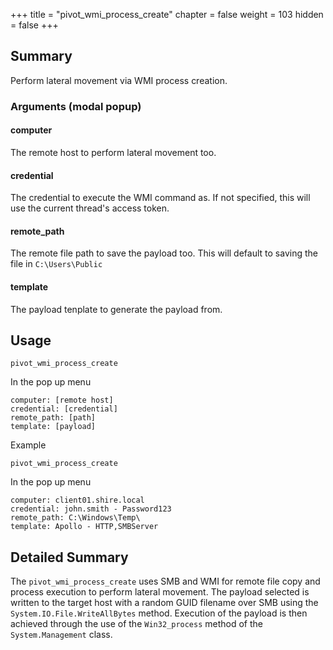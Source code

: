 +++
title = "pivot_wmi_process_create"
chapter = false
weight = 103
hidden = false
+++

## Summary
Perform lateral movement via WMI process creation.

### Arguments (modal popup)
#### computer
The remote host to perform lateral movement too.

#### credential
The credential to execute the WMI command as. If not specified, this will use the current thread's access token.

#### remote_path
The remote file path to save the payload too. This will default to saving the file in `C:\Users\Public`

#### template
The payload tenplate to generate the payload from.

## Usage
```
pivot_wmi_process_create
```

In the pop up menu
```
computer: [remote host]
credential: [credential]
remote_path: [path]
template: [payload]
```

Example
```
pivot_wmi_process_create
```

In the pop up menu
```
computer: client01.shire.local
credential: john.smith - Password123
remote_path: C:\Windows\Temp\
template: Apollo - HTTP,SMBServer
```

## Detailed Summary
The `pivot_wmi_process_create` uses SMB and WMI for remote file copy and process execution to perform lateral movement. The payload selected is written to the target host with a random GUID filename over SMB using the `System.IO.File.WriteAllBytes` method. Execution of the payload is then achieved through the use of the `Win32_process` method of the `System.Management` class.
